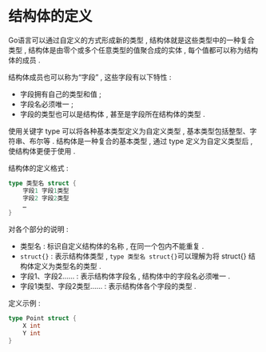 # 结构体的定义

Go语言可以通过自定义的方式形成新的类型 , 结构体就是这些类型中的一种复合类型 , 结构体是由零个或多个任意类型的值聚合成的实体 , 每个值都可以称为结构体的成员 .

结构体成员也可以称为“字段” , 这些字段有以下特性 :

* 字段拥有自己的类型和值 ; 
* 字段名必须唯一 ; 
* 字段的类型也可以是结构体 , 甚至是字段所在结构体的类型 . 

使用关键字 type 可以将各种基本类型定义为自定义类型 , 基本类型包括整型、字符串、布尔等 . 结构体是一种复合的基本类型 , 通过 type 定义为自定义类型后 , 使结构体更便于使用 .

结构体的定义格式 :

```go
type 类型名 struct {
    字段1 字段1类型
    字段2 字段2类型
    …
}
```

对各个部分的说明 :

* 类型名 : 标识自定义结构体的名称 , 在同一个包内不能重复 .
* `struct{}` : 表示结构体类型 , `type 类型名 struct{}`可以理解为将 struct{} 结构体定义为类型名的类型 . 
* 字段1、字段2…… : 表示结构体字段名 , 结构体中的字段名必须唯一 . 
* 字段1类型、字段2类型…… : 表示结构体各个字段的类型 . 

定义示例 : 

```go
type Point struct {
    X int
    Y int
}
```



